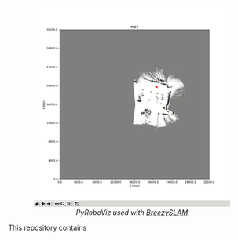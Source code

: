 <p align="center"> 
<img src="roboviz.gif" width=400> 
<br>
<i>PyRoboViz used with <a href="https://github.com/simondlevy/BreezySLAM">BreezySLAM</a></i>
</p>

This repository contains
